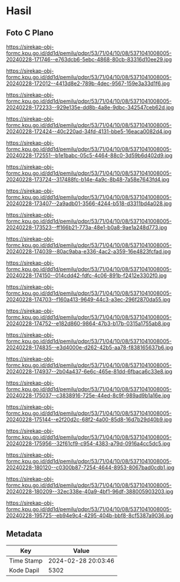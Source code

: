 # Hasil

## Foto C Plano

https://sirekap-obj-formc.kpu.go.id/dd1d/pemilu/pdpr/53/71/04/10/08/5371041008005-20240228-171746--e763dcb6-5ebc-4868-80cb-83316d10ee29.jpg

https://sirekap-obj-formc.kpu.go.id/dd1d/pemilu/pdpr/53/71/04/10/08/5371041008005-20240228-172012--4413d8e2-789b-4dec-9567-159e3a33d1f6.jpg

https://sirekap-obj-formc.kpu.go.id/dd1d/pemilu/pdpr/53/71/04/10/08/5371041008005-20240228-172233--929e135e-dd8b-4a8e-9dbc-342547ceb62d.jpg

https://sirekap-obj-formc.kpu.go.id/dd1d/pemilu/pdpr/53/71/04/10/08/5371041008005-20240228-172424--40c220ad-34fd-4131-bbe5-16eaca0082d4.jpg

https://sirekap-obj-formc.kpu.go.id/dd1d/pemilu/pdpr/53/71/04/10/08/5371041008005-20240228-172551--b1e1babc-05c5-4464-88c0-3d59b6d402d9.jpg

https://sirekap-obj-formc.kpu.go.id/dd1d/pemilu/pdpr/53/71/04/10/08/5371041008005-20240228-173724--317488fc-b14e-4a9c-8b48-7a58e7643fd4.jpg

https://sirekap-obj-formc.kpu.go.id/dd1d/pemilu/pdpr/53/71/04/10/08/5371041008005-20240228-173407--2a9adb01-3566-4244-b518-d3311bd4a028.jpg

https://sirekap-obj-formc.kpu.go.id/dd1d/pemilu/pdpr/53/71/04/10/08/5371041008005-20240228-173523--ff166b21-773a-48e1-b0a8-9ae1a248d773.jpg

https://sirekap-obj-formc.kpu.go.id/dd1d/pemilu/pdpr/53/71/04/10/08/5371041008005-20240228-174039--80ac9aba-e336-4ac2-a359-16e4823fcfad.jpg

https://sirekap-obj-formc.kpu.go.id/dd1d/pemilu/pdpr/53/71/04/10/08/5371041008005-20240228-174150--014cdd42-fdfc-4c06-891b-f2412e3302f0.jpg

https://sirekap-obj-formc.kpu.go.id/dd1d/pemilu/pdpr/53/71/04/10/08/5371041008005-20240228-174703--f160a413-9649-44c3-a3ec-296f2870da55.jpg

https://sirekap-obj-formc.kpu.go.id/dd1d/pemilu/pdpr/53/71/04/10/08/5371041008005-20240228-174752--e182d860-9864-47b3-b17b-0315a1755ab8.jpg

https://sirekap-obj-formc.kpu.go.id/dd1d/pemilu/pdpr/53/71/04/10/08/5371041008005-20240228-174835--e3d4000e-d262-42b5-aa78-f838165637b6.jpg

https://sirekap-obj-formc.kpu.go.id/dd1d/pemilu/pdpr/53/71/04/10/08/5371041008005-20240228-174937--2b04a437-6e6c-465e-81dd-6fbaca6c33e8.jpg

https://sirekap-obj-formc.kpu.go.id/dd1d/pemilu/pdpr/53/71/04/10/08/5371041008005-20240228-175037--c3838916-725e-44ed-8c9f-989ad9b1a16e.jpg

https://sirekap-obj-formc.kpu.go.id/dd1d/pemilu/pdpr/53/71/04/10/08/5371041008005-20240228-175144--e2f20d2c-68f2-4a00-85d8-16d7b29d40b9.jpg

https://sirekap-obj-formc.kpu.go.id/dd1d/pemilu/pdpr/53/71/04/10/08/5371041008005-20240228-175956--32f61cf9-c954-4383-a79d-0916a4cc5dc5.jpg

https://sirekap-obj-formc.kpu.go.id/dd1d/pemilu/pdpr/53/71/04/10/08/5371041008005-20240228-180120--c0300b87-7254-4644-8953-8067bad0cdb1.jpg

https://sirekap-obj-formc.kpu.go.id/dd1d/pemilu/pdpr/53/71/04/10/08/5371041008005-20240228-180209--32ec338e-40a9-4bf1-96df-388005903203.jpg

https://sirekap-obj-formc.kpu.go.id/dd1d/pemilu/pdpr/53/71/04/10/08/5371041008005-20240228-195725--eb94e9c4-4295-404b-bbf8-8cf5387a9036.jpg


## Metadata

| Key        | Value               |
| ---------- | ------------------- |
| Time Stamp | 2024-02-28 20:03:46 |
| Kode Dapil | 5302                |



